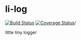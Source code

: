 # li-log

[![Build Status](https://travis-ci.org/andreydos/li-log.svg?branch=master)](https://travis-ci.org/andreydos/li-log)
[![Coverage Status](https://coveralls.io/repos/github/andreydos/li-log/badge.svg?branch=master)](https://coveralls.io/github/andreydos/li-log?branch=master)/

little tiny logger
